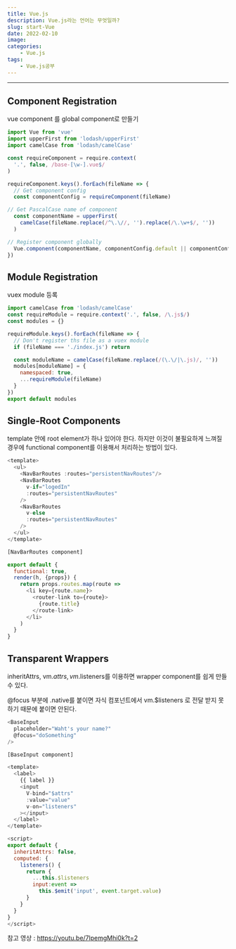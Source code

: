 ```yaml
---
title: Vue.js
description: Vue.js라는 언어는 무엇일까?
slug: start-Vue
date: 2022-02-10
image: 
categories:
    - Vue.js
tags:
    - Vue.js공부
---
```


---
## Component Registration
   vue component 를 global component로 만들기

```javascript
import Vue from 'vue'
import upperFirst from 'lodash/upperFirst'
import camelCase from 'lodash/camelCase'

const requireComponent = require.context(
  '.', false, /base-[\w-].vue$/
)

requireComponent.keys().forEach(fileName => {
  // Get component config
  const componentConfig = requireComponent(fileName)

// Get PascalCase name of component
  const componentName = upperFirst(
    camelCase(fileName.replace(/^\.\//, '').replace(/\.\w+$/, ''))
  )

// Register component globally
  Vue.component(componentName, componentConfig.default || componentConfig)
})
```
## Module Registration
vuex module 등록

```javascript
import camelCase from 'lodash/camelCase'
const requireModule = require.context('.', false, /\.js$/)
const modules = {}

requireModule.keys().forEach(fileName => {
  // Don't register ths file as a vuex module
  if (fileName === './index.js') return

  const moduleName = camelCase(fileName.replace(/(\.\/|\.js)/, ''))
  modules[moduleName] = {
    namespaced: true,
    ...requireModule(fileName)
  }
})
export default modules
```

## Single-Root Components
template 안에 root element가 하나 있어야 한다. 하지만 이것이 불필요하게 느껴질 경우에 functional component를 이용해서 처리하는 방법이 있다.

```javascript
<template>
  <ul>
    <NavBarRoutes :routes="persistentNavRoutes"/>
    <NavBarRoutes 
      v-if="logedIn"
      :routes="persistentNavRoutes"
    />
    <NavBarRoutes
      v-else
      :routes="persistentNavRoutes"
    />
  </ul>
</template>

[NavBarRoutes component]

export default {
  functional: true,
  render(h, {props}) {
    return props.routes.map(route =>
      <li key={route.name}>
        <router-link to={route}>
          {route.title}
        </route-link>
      </li>
    )
  }
}
```
## Transparent Wrappers
inheritAttrs, vm.$attrs, vm.$listeners를 이용하면 wrapper component를 쉽게 만들 수 있다.

@focus 부분에 .native를 붙이면 자식 컴포넌트에서 vm.$listeners 로 전달 받지 못하기 때문에 붙이면 안된다.

```javascript
<BaseInput
  placeholder="Waht's your name?"
  @focus="doSomething"
/>

[BaseInput component]

<template>
  <label>
    {{ label }}
    <input
      V-bind="$attrs"
      :value="value"
      v-on="listeners"
    ></input>
  </label>
</template>

<script>
export default {
  inheritAttrs: false,
  computed: {
    listeners() {
      return {
        ...this.$listeners
        input:event =>
          this.$emit('input', event.target.value)
      }
    }
  }
}
</script>
```

참고 영상 : https://youtu.be/7lpemgMhi0k?t=2
    
